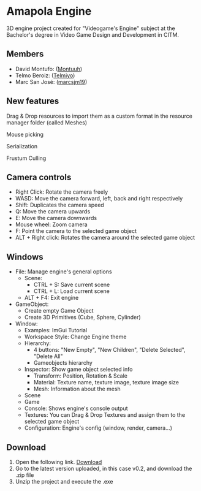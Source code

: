 # Amapola Engine
3D engine project created for "Videogame's Engine" subject at the Bachelor's degree in Video Game Design and Development in CITM.

## Members
 - David Montufo: ([Montuuh](https://github.com/Montuuh))
 - Telmo Beroiz: ([Telmiyo](https://github.com/Telmiyo))
 - Marc San José: ([marcsjm19](https://github.com/marcsjm19))

## New features

Drag & Drop resources to import them as a custom format in the resource manager folder (called Meshes)

Mouse picking

Serialization

Frustum Culling

## Camera controls
 - Right Click: Rotate the camera freely
 - WASD: Move the camera forward, left, back and right respectively
 - Shift: Duplicates the camera speed
 - Q: Move the camera upwards
 - E: Move the camera downwards
 - Mouse wheel: Zoom camera
 - F: Point the camera to the selected game object
 - ALT + Right click: Rotates the camera around the selected game object
## Windows
 - File: Manage engine's general options
    - Scene:
      - CTRL + S: Save current scene
      - CTRL + L: Load current scene 
    - ALT + F4: Exit engine 
 - GameObject:
    - Create empty Game Object
    - Create 3D Primitives (Cube, Sphere, Cylinder)
 - Window:
    - Examples: ImGui Tutorial
    - Workspace Style: Change Engine theme
    - Hierarchy: 
      - 4 buttons: "New Empty", "New Children", "Delete Selected", "Delete All"
      - Gameobjects hierarchy
    - Inspector: Show game object selected info
      -   Transform: Position, Rotation & Scale
      -   Material: Texture name, texture image, texture image size
      -   Mesh: Information about the mesh
    - Scene
    - Game
    - Console: Shows engine's console output
    - Textures: You can Drag & Drop Textures and assign them to the selected game object
    - Configuration: Engine's config (window, render, camera...)
 
## Download
  1. Open the following link. [Download](https://github.com/Telmiyo/Engine3D/releases)
  2. Go to the latest version uploaded, in this case v0.2, and download the .zip file
  3. Unzip the project and execute the .exe
